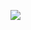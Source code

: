 <p>
  <img src="https://wakatime.com/share/@018dbc2e-d9b4-4971-b758-87b3b4008d3c/471d52ca-1465-412c-87dd-83605c1e4fa1.svg">
</p>
